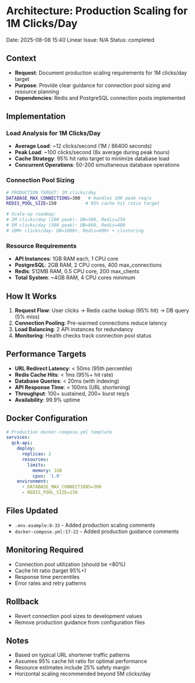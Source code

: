 # Architecture: Production Scaling for 1M Clicks/Day
Date: 2025-08-08 15:40
Linear Issue: N/A
Status: completed

## Context
- **Request**: Document production scaling requirements for 1M clicks/day target
- **Purpose**: Provide clear guidance for connection pool sizing and resource planning
- **Dependencies**: Redis and PostgreSQL connection pools implemented

## Implementation
### Load Analysis for 1M Clicks/Day
- **Average Load**: ~12 clicks/second (1M / 86400 seconds)
- **Peak Load**: ~100 clicks/second (8x average during peak hours)
- **Cache Strategy**: 95% hit ratio target to minimize database load
- **Concurrent Operations**: 50-200 simultaneous database operations

### Connection Pool Sizing
```bash
# PRODUCTION TARGET: 1M clicks/day
DATABASE_MAX_CONNECTIONS=300   # Handles 100 peak req/s
REDIS_POOL_SIZE=150           # 95% cache hit ratio target

# Scale-up roadmap:
# 2M clicks/day (200 peak): DB=500, Redis=250
# 5M clicks/day (500 peak): DB=800, Redis=400
# 10M+ clicks/day: DB=1000+, Redis=600+ + clustering
```

### Resource Requirements
- **API Instances**: 1GB RAM each, 1 CPU core
- **PostgreSQL**: 2GB RAM, 2 CPU cores, 400 max_connections
- **Redis**: 512MB RAM, 0.5 CPU core, 200 max_clients
- **Total System**: ~4GB RAM, 4 CPU cores minimum

## How It Works
1. **Request Flow**: User clicks → Redis cache lookup (95% hit) → DB query (5% miss)
2. **Connection Pooling**: Pre-warmed connections reduce latency
3. **Load Balancing**: 2 API instances for redundancy
4. **Monitoring**: Health checks track connection pool status

## Performance Targets
- **URL Redirect Latency**: < 50ms (95th percentile)
- **Redis Cache Hits**: < 1ms (95%+ hit rate)
- **Database Queries**: < 20ms (with indexing)
- **API Response Time**: < 100ms (URL shortening)
- **Throughput**: 100+ sustained, 200+ burst req/s
- **Availability**: 99.9% uptime

## Docker Configuration
```yaml
# Production docker-compose.yml template
services:
  qck-api:
    deploy:
      replicas: 2
      resources:
        limits:
          memory: 1GB
          cpus: '1.0'
    environment:
      - DATABASE_MAX_CONNECTIONS=300
      - REDIS_POOL_SIZE=150
```

## Files Updated
- `.env.example:8-33` - Added production scaling comments
- `docker-compose.yml:17-22` - Added production guidance comments

## Monitoring Required
- Connection pool utilization (should be <80%)
- Cache hit ratio (target 95%+)
- Response time percentiles
- Error rates and retry patterns

## Rollback
- Revert connection pool sizes to development values
- Remove production guidance from configuration files

## Notes
- Based on typical URL shortener traffic patterns
- Assumes 95% cache hit ratio for optimal performance
- Resource estimates include 25% safety margin
- Horizontal scaling recommended beyond 5M clicks/day